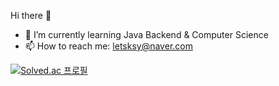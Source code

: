 Hi there 👋

- 🌱 I’m currently learning Java Backend & Computer Science
- 📫 How to reach me: letsksy@naver.com

[![Solved.ac
프로필](http://mazassumnida.wtf/api/v2/generate_badge?boj=letsksy)](https://solved.ac/letsksy)
